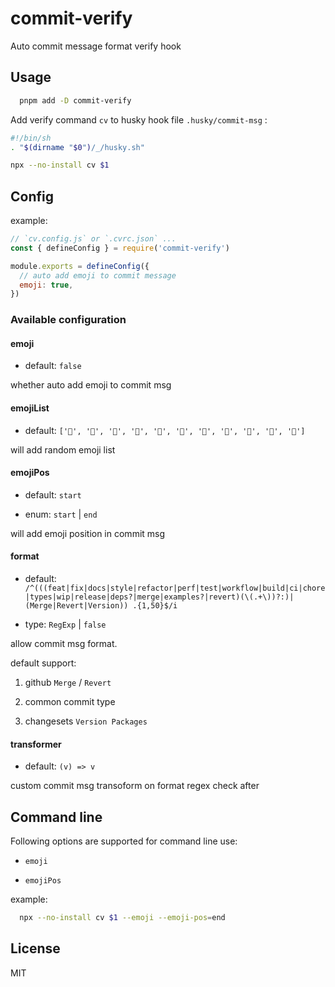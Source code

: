 # commit-verify

Auto commit message format verify hook

## Usage

```bash
  pnpm add -D commit-verify
```

Add verify command `cv` to husky hook file `.husky/commit-msg` :

```bash
#!/bin/sh
. "$(dirname "$0")/_/husky.sh"

npx --no-install cv $1
```

## Config

example:

```js
// `cv.config.js` or `.cvrc.json` ...
const { defineConfig } = require('commit-verify')

module.exports = defineConfig({
  // auto add emoji to commit message
  emoji: true,
})
```

### Available configuration

#### emoji

- default: `false`

whether auto add emoji to commit msg

#### emojiList

- default: `['🍓', '🍉', '🍇', '🍒', '🍡', '🍥', '🍩', '🍰', '🍭', '🌸', '🌈']`

will add random emoji list

#### emojiPos

- default: `start`

- enum: `start` | `end`

will add emoji position in commit msg

#### format

- default: `/^(((feat|fix|docs|style|refactor|perf|test|workflow|build|ci|chore|types|wip|release|deps?|merge|examples?|revert)(\(.+\))?:)|(Merge|Revert|Version)) .{1,50}$/i`

- type: `RegExp` | `false`

allow commit msg format.

default support:

1. github `Merge` / `Revert`

2. common commit type

3. changesets `Version Packages`

#### transformer

- default: `(v) => v`

custom commit msg transoform on format regex check after

## Command line

Following options are supported for command line use:

- `emoji`

- `emojiPos`

example:

```bash
  npx --no-install cv $1 --emoji --emoji-pos=end
```

## License

MIT
